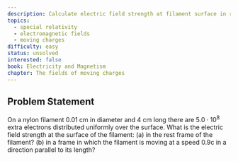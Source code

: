 ```yaml
---
description: Calculate electric field strength at filament surface in rest and moving frames
topics:
  - special relativity
  - electromagnetic fields
  - moving charges
difficulty: easy
status: unsolved
interested: false
book: Electricity and Magnetism
chapter: The fields of moving charges
---
```


## Problem Statement
On a nylon filament 0.01 cm in diameter and 4 cm long there are $5.0 \cdot 10^8$ extra electrons distributed uniformly over the surface. What is the electric field strength at the surface of the filament:
(a) in the rest frame of the filament?
(b) in a frame in which the filament is moving at a speed 0.9c in a direction parallel to its length?